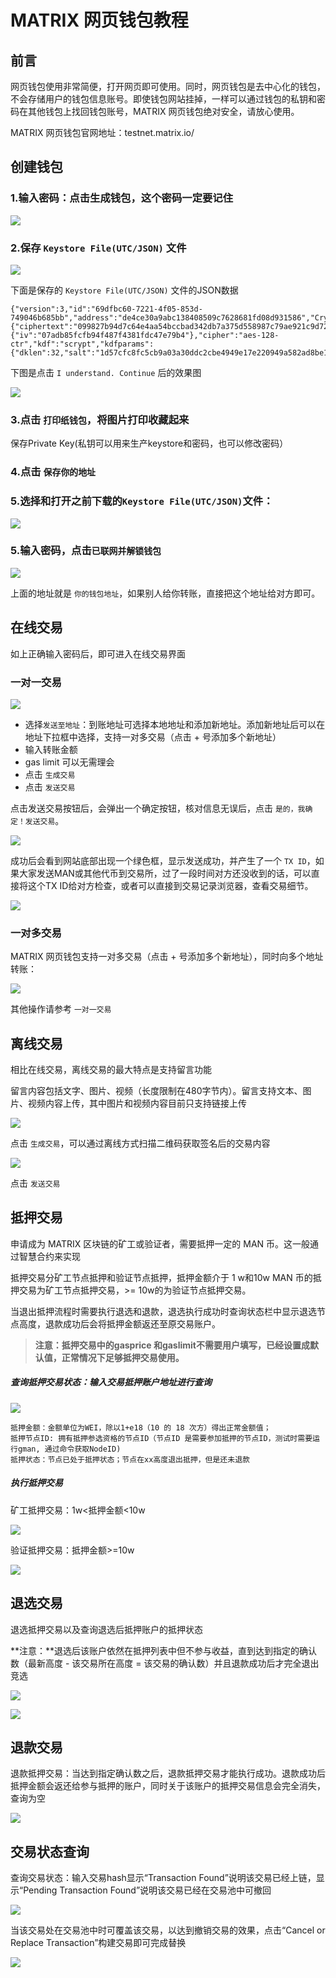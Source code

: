 # MATRIX 网页钱包教程

## 前言

网页钱包使用非常简便，打开网页即可使用。同时，网页钱包是去中心化的钱包，不会存储用户的钱包信息账号。即使钱包网站挂掉，一样可以通过钱包的私钥和密码在其他钱包上找回钱包账号，MATRIX 网页钱包绝对安全，请放心使用。


MATRIX 网页钱包官网地址：testnet.matrix.io/


## 创建钱包

### 1.输入密码：点击生成钱包，这个密码一定要记住

![](https://i.imgur.com/yoUiXqL.png)

### 2.保存 `Keystore File(UTC/JSON)` 文件

![](https://i.imgur.com/3W1W9K7.png)

下面是保存的 `Keystore File(UTC/JSON)` 文件的JSON数据

    {"version":3,"id":"69dfbc60-7221-4f05-853d-749046b685bb","address":"de4ce30a9abc138408509c7628681fd08d931586","Crypto":{"ciphertext":"099827b94d7c64e4aa54bccbad342db7a375d558987c79ae921c9d7223b44bdc","cipherparams":{"iv":"07adb85fcfb94f487f4381fdc47e79b4"},"cipher":"aes-128-ctr","kdf":"scrypt","kdfparams":{"dklen":32,"salt":"1d57cfc8fc5cb9a03a30ddc2cbe4949e17e220949a582ad8be10b41c02be9021","n":8192,"r":8,"p":1},"mac":"c85427a2d62b10d24647e06d2cda99c5576828d655a3d4382c49fa478fafebbb"}}


下图是点击 `I understand. Continue` 后的效果图

![](https://i.imgur.com/PPyeNyt.png)

### 3.点击 `打印纸钱包`，将图片打印收藏起来

保存Private Key(私钥可以用来生产keystore和密码，也可以修改密码）

### 4.点击 `保存你的地址`


### 5.选择和打开之前下载的`Keystore File(UTC/JSON)`文件：

![](https://i.imgur.com/WX3cmYS.png)

### 5.输入密码，点击`已联网并解锁钱包`

![](https://i.imgur.com/RnKdeDW.png)

上面的地址就是 `你的钱包地址`，如果别人给你转账，直接把这个地址给对方即可。


## 在线交易

如上正确输入密码后，即可进入在线交易界面

### 一对一交易

![](https://i.imgur.com/kSeset4.png)

- 选择`发送至地址`：到账地址可选择本地地址和添加新地址。添加新地址后可以在地址下拉框中选择，支持一对多交易（点击 + 号添加多个新地址）
- 输入转账金额
- gas limit 可以无需理会
- 点击 `生成交易`
- 点击 `发送交易`

点击发送交易按钮后，会弹出一个确定按钮，核对信息无误后，点击 `是的，我确定！发送交易`。

![](https://i.imgur.com/8PuKoi8.png)


成功后会看到网站底部出现一个绿色框，显示发送成功，并产生了一个 `TX ID`，如果大家发送MAN或其他代币到交易所，过了一段时间对方还没收到的话，可以直接将这个TX ID给对方检查，或者可以直接到交易记录浏览器，查看交易细节。

![](https://i.imgur.com/JAaBJsY.png)


### 一对多交易
MATRIX 网页钱包支持一对多交易（点击 + 号添加多个新地址），同时向多个地址转账：

![](https://i.imgur.com/ErmUgEL.png)

其他操作请参考 `一对一交易`

## 离线交易

相比在线交易，离线交易的最大特点是支持留言功能

留言内容包括文字、图片、视频（长度限制在480字节内）。留言支持文本、图片、视频内容上传，其中图片和视频内容目前只支持链接上传


![](https://i.imgur.com/iS00SGl.png)


点击 `生成交易`，可以通过离线方式扫描二维码获取签名后的交易内容

![](https://i.imgur.com/nWsRd9f.png)

点击 `发送交易`


## 抵押交易

申请成为 MATRIX 区块链的矿工或验证者，需要抵押一定的 MAN 币。这一般通过智慧合约来实现

抵押交易分矿工节点抵押和验证节点抵押，抵押金额介于 1 w和10w MAN 币的抵押交易为矿工节点抵押交易，>= 10w的为验证节点抵押交易。

当退出抵押流程时需要执行退选和退款，退选执行成功时查询状态栏中显示退选节点高度，退款成功后会将抵押金额返还至原交易账户。

> **注意：抵押交易中的gasprice 和gaslimit不需要用户填写，已经设置成默认值，正常情况下足够抵押交易使用。**


##### 查询抵押交易状态：输入交易抵押账户地址进行查询
![](https://i.imgur.com/rbeoetH.png)


 	抵押金额：金额单位为WEI，除以1+e18（10 的 18 次方）得出正常金额值；
 	抵押节点ID: 拥有抵押参选资格的节点ID（节点ID 是需要参加抵押的节点ID，测试时需要运行gman, 通过命令获取NodeID)
 	抵押状态：节点已处于抵押状态；节点在xx高度退出抵押，但是还未退款

##### 执行抵押交易

矿工抵押交易：1w<抵押金额<10w

![](https://i.imgur.com/PKdwssH.png)

验证抵押交易：抵押金额>=10w

![](https://i.imgur.com/IX3MGt3.png)


## 退选交易

退选抵押交易以及查询退选后抵押账户的抵押状态

**注意：**退选后该账户依然在抵押列表中但不参与收益，直到达到指定的确认数（最新高度 - 该交易所在高度 = 该交易的确认数）并且退款成功后才完全退出竞选

![](https://i.imgur.com/AIFWzWM.png)

![](https://i.imgur.com/PomNx9P.png)

## 退款交易

退款抵押交易：当达到指定确认数之后，退款抵押交易才能执行成功。退款成功后抵押金额会返还给参与抵押的账户，同时关于该账户的抵押交易信息会完全消失，查询为空

![](https://i.imgur.com/8Pts1Xj.png)


## 交易状态查询

查询交易状态：输入交易hash显示“Transaction Found”说明该交易已经上链，显示“Pending Transaction Found”说明该交易已经在交易池中可撤回

![](https://i.imgur.com/2wUm0w8.png)

当该交易处在交易池中时可覆盖该交易，以达到撤销交易的效果，点击“Cancel or Replace Transaction”构建交易即可完成替换

![](https://i.imgur.com/nEGMfH7.png)